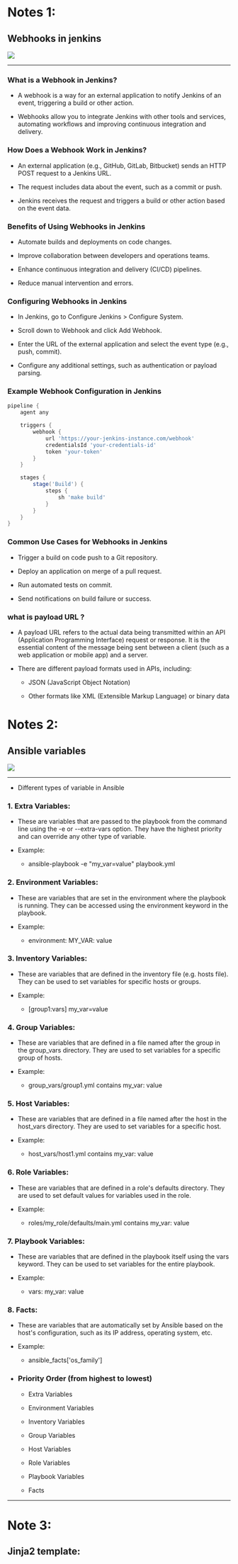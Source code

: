 # Notes 1:

## Webhooks in jenkins

<img src="webhook.png">


<br>
<hr>

### What is a Webhook in Jenkins?


+ A webhook is a way for an external application to notify Jenkins of an event, triggering a build or other action.

+ Webhooks allow you to integrate Jenkins with other tools and services, automating workflows and improving continuous integration and delivery.

### How Does a Webhook Work in Jenkins?


+ An external application (e.g., GitHub, GitLab, Bitbucket) sends an HTTP POST request to a Jenkins URL.

+ The request includes data about the event, such as a commit or push.

+ Jenkins receives the request and triggers a build or other action based on the event data.

### Benefits of Using Webhooks in Jenkins


+ Automate builds and deployments on code changes.

+ Improve collaboration between developers and operations teams.

+ Enhance continuous integration and delivery (CI/CD) pipelines.

+ Reduce manual intervention and errors.


### Configuring Webhooks in Jenkins


+ In Jenkins, go to Configure Jenkins > Configure System.

+ Scroll down to Webhook and click Add Webhook.

+ Enter the URL of the external application and select the event type (e.g., push, commit).

+ Configure any additional settings, such as authentication or payload parsing.


### Example Webhook Configuration in Jenkins

```groovy
pipeline {
    agent any

    triggers {
        webhook {
            url 'https://your-jenkins-instance.com/webhook'
            credentialsId 'your-credentials-id'
            token 'your-token'
        }
    }

    stages {
        stage('Build') {
            steps {
                sh 'make build'
            }
        }
    }
}
```

### Common Use Cases for Webhooks in Jenkins


+ Trigger a build on code push to a Git repository.

+ Deploy an application on merge of a pull request.

+ Run automated tests on commit.

+ Send notifications on build failure or success.



### what is payload URL ?

+ A payload URL refers to the actual data being transmitted within an API (Application Programming Interface) request or response. It is the essential content of the message being sent between a client (such as a web application or mobile app) and a server.

+ There are different payload formats used in APIs, including:

    + JSON (JavaScript Object Notation)

    + Other formats like XML (Extensible Markup Language) or binary data

##


# Notes 2:

## Ansible variables

<img src="ansible_variables.png">

<br>
<hr>

+ Different types of variable in Ansible

### 1. Extra Variables: 

+ These are variables that are passed to the playbook from the command line using the -e or --extra-vars option. They have the highest priority and can override any other type of variable.

+ Example: 

    + ansible-playbook -e  "my_var=value" playbook.yml

### 2. Environment Variables: 

+ These are variables that are set in the environment where the playbook is running. They can be accessed using the environment keyword in the playbook.

+ Example: 

    + environment: MY_VAR: value

### 3. Inventory Variables: 

+ These are variables that are defined in the inventory file (e.g. hosts file). They can be used to set variables for specific hosts or groups.

+ Example: 

    + [group1:vars] my_var=value

### 4. Group Variables: 

+ These are variables that are defined in a file named after the group in the group_vars directory. They are used to set variables for a specific group of hosts.

+ Example: 

    + group_vars/group1.yml contains my_var: value

### 5. Host Variables: 

+ These are variables that are defined in a file named after the host in the host_vars directory. They are used to set variables for a specific host.

+ Example: 

    + host_vars/host1.yml contains my_var: value

### 6. Role Variables: 

+ These are variables that are defined in a role's defaults directory. They are used to set default values for variables used in the role.

+ Example: 
    + roles/my_role/defaults/main.yml contains my_var: value

### 7. Playbook Variables: 

+ These are variables that are defined in the playbook itself using the vars keyword. They can be used to set variables for the entire playbook.

+ Example: 
    + vars: my_var: value

### 8. Facts: 

+ These are variables that are automatically set by Ansible based on the host's configuration, such as its IP address, operating system, etc.

+ Example: 

    + ansible_facts['os_family']

+ ###  Priority Order (from highest to lowest)

    
    + Extra Variables
    
    + Environment Variables
    
    + Inventory Variables
    
    + Group Variables
    
    + Host Variables
    
    + Role Variables
    
    + Playbook Variables
    
    + Facts

<hr>


# Note 3:

## Jinja2 template:

